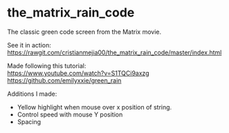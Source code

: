 # the_matrix_rain_code
The classic green code screen from the Matrix movie. 

See it in action:  
https://rawgit.com/cristianmejia00/the_matrix_rain_code/master/index.html  

Made following this tutorial:  
https://www.youtube.com/watch?v=S1TQCi9axzg  
https://github.com/emilyxxie/green_rain

Additions I made:
* Yellow highlight when mouse over x position of string.
* Control speed with mouse Y position
* Spacing
